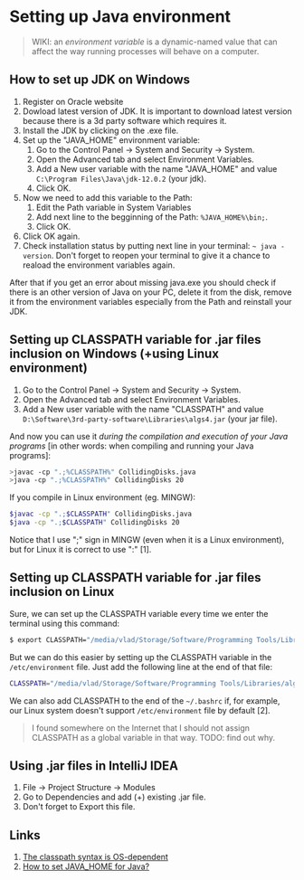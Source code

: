 ﻿# Setting up Java environment

> WIKI: an *environment variable* is a dynamic-named value that can affect the way running processes will behave on a computer.

## How to set up JDK on Windows

1. Register on Oracle website
2. Dowload latest version of JDK. It is important to download latest version because there is a 3d party software which requires it.
3. Install the JDK by clicking on the .exe file.
4. Set up the "JAVA_HOME" environment variable:
   1. Go to the Control Panel -> System and Security -> System.
   2. Open the Advanced tab and select Environment Variables.
   3. Add a New user variable with the name "JAVA_HOME" and value `C:\Program Files\Java\jdk-12.0.2` (your jdk).
   4. Click OK.
5. Now we need to add this variable to the Path:
   1. Edit the Path variable in System Variables
   2. Add next line to the begginning of the Path: `%JAVA_HOME%\bin;`.
   3. Click OK.
6. Click OK again.
7. Check installation status by putting next line in your terminal: `~ java -version`. Don't forget to reopen your terminal to give it a chance to reaload the environment variables again.

After that if you get an error about missing java.exe you should check if there is an other version of Java on your PC, delete it from the disk, remove it from the environment variables especially from the Path and reinstall your JDK.

## Setting up CLASSPATH variable for .jar files inclusion on Windows (+using Linux environment)

1. Go to the Control Panel -> System and Security -> System.
2. Open the Advanced tab and select Environment Variables.
3. Add a New user variable with the name "CLASSPATH" and value `D:\Software\3rd-party-software\Libraries\algs4.jar` (your jar file).

And now you can use it *during the compilation and execution of your Java programs* [in other words: when compiling and running your Java programs]:

```sh
>javac -cp ".;%CLASSPATH%" CollidingDisks.java
>java -cp ".;%CLASSPATH%" CollidingDisks 20
```

If you compile in Linux environment (eg. MINGW):

```sh
$javac -cp ".;$CLASSPATH" CollidingDisks.java
$java -cp ".;$CLASSPATH" CollidingDisks 20
```

Notice that I use ";" sign in MINGW (even when it is a Linux environment), but for Linux it is correct to use ":" [1]. 

## Setting up CLASSPATH variable for .jar files inclusion on Linux

Sure, we can set up the CLASSPATH variable every time we enter the terminal using this command:

```Bash
$ export CLASSPATH="/media/vlad/Storage/Software/Programming Tools/Libraries/algs4.jar"
```

But we can do this easier by setting up the CLASSPATH variable in the `/etc/environment` file. Just add the following line at the end of that file:

```Bash
CLASSPATH="/media/vlad/Storage/Software/Programming Tools/Libraries/algs4.jar"
```

We can also add CLASSPATH to the end of the `~/.bashrc` if, for example, our Linux system doesn't support `/etc/environment` file by default [2].

> I found somewhere on the Internet that I should not assign CLASSPATH as a global variable in that way. TODO: find out why.

## Using .jar files in IntelliJ IDEA

1. File -> Project Structure -> Modules
2. Go to Dependencies and add (+) existing .jar file.
3. Don't forget to Export this file.

## Links

1. [The classpath syntax is OS-dependent](https://stackoverflow.com/questions/4528438/classpath-does-not-work-under-linux#answer-4528456)
2. [How to set JAVA_HOME for Java?](https://askubuntu.com/questions/175514/how-to-set-java-home-for-java#answer-175547)